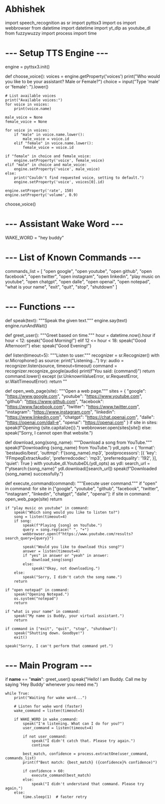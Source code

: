 # Abhishek
import speech_recognition as sr
import pyttsx3
import os
import webbrowser
from datetime import datetime
import yt_dlp as youtube_dl
from fuzzywuzzy import process
import time

# --- Setup TTS Engine ---
engine = pyttsx3.init()

def choose_voice():
    voices = engine.getProperty('voices')
    print("Who would you like to be your assistant? Male or Female?")
    choice = input("Type 'male' or 'female': ").lower()

    # List available voices
    print("Available voices:")
    for voice in voices:
        print(voice.name)

    male_voice = None
    female_voice = None
    
    for voice in voices:
        if "male" in voice.name.lower():
            male_voice = voice.id
        elif "female" in voice.name.lower():
            female_voice = voice.id

    if "female" in choice and female_voice:
        engine.setProperty('voice', female_voice)
    elif "male" in choice and male_voice:
        engine.setProperty('voice', male_voice)
    else:
        print("Couldn't find requested voice, setting to default.")
        engine.setProperty('voice', voices[0].id)

    engine.setProperty('rate', 150)
    engine.setProperty('volume', 0.9)

choose_voice()

# --- Assistant Wake Word ---
WAKE_WORD = "hey buddy"

# --- List of Known Commands ---
commands_list = [
    "open google", "open youtube", "open github", "open facebook",
    "open twitter", "open instagram", "open linkedin", "play music on youtube",
    "open chatgpt", "open dalle", "open openai", "open notepad",
    "what is your name", "exit", "quit", "stop", "shutdown"
]

# --- Functions ---

def speak(text):
    """Speak the given text."""
    engine.say(text)
    engine.runAndWait()

def greet_user():
    """Greet based on time."""
    hour = datetime.now().hour
    if hour < 12:
        speak("Good Morning!")
    elif 12 <= hour < 18:
        speak("Good Afternoon!")
    else:
        speak("Good Evening!")

def listen(timeout=5):
    """Listen to user."""
    recognizer = sr.Recognizer()
    with sr.Microphone() as source:
        print("Listening...")
        try:
            audio = recognizer.listen(source, timeout=timeout)
            command = recognizer.recognize_google(audio)
            print(f"You said: {command}")
            return command.lower()
        except (sr.UnknownValueError, sr.RequestError, sr.WaitTimeoutError):
            return ""

def open_web_page(site):
    """Open a web page."""
    sites = {
        "google": "https://www.google.com",
        "youtube": "https://www.youtube.com",
        "github": "https://www.github.com",
        "facebook": "https://www.facebook.com",
        "twitter": "https://www.twitter.com",
        "instagram": "https://www.instagram.com",
        "linkedin": "https://www.linkedin.com",
        "chatgpt": "https://chat.openai.com",
        "dalle": "https://openai.com/dall-e",
        "openai": "https://openai.com"
    }
    if site in sites:
        speak(f"Opening {site.capitalize()}.")
        webbrowser.open(sites[site])
    else:
        speak("Sorry, I cannot open that website.")

def download_song(song_name):
    """Download a song from YouTube."""
    speak(f"Downloading {song_name} from YouTube.")
    ydl_opts = {
        'format': 'bestaudio/best',
        'outtmpl': f'{song_name}.mp3',
        'postprocessors': [{
            'key': 'FFmpegExtractAudio',
            'preferredcodec': 'mp3',
            'preferredquality': '192',
        }],
        'quiet': True
    }
    with youtube_dl.YoutubeDL(ydl_opts) as ydl:
        search_url = f"ytsearch:{song_name}"
        ydl.download([search_url])
    speak(f"Downloaded {song_name} successfully.")

def execute_command(command):
    """Execute user command."""
    if "open" in command:
        for site in ["google", "youtube", "github", "facebook", "twitter", "instagram", "linkedin", "chatgpt", "dalle", "openai"]:
            if site in command:
                open_web_page(site)
                return

    if "play music on youtube" in command:
        speak("Which song would you like to listen to?")
        song = listen(timeout=4)
        if song:
            speak(f"Playing {song} on YouTube.")
            query = song.replace(" ", "+")
            webbrowser.open(f"https://www.youtube.com/results?search_query={query}")

            speak("Would you like to download this song?")
            answer = listen(timeout=4)
            if "yes" in answer or "yeah" in answer:
                download_song(song)
            else:
                speak("Okay, not downloading.")
        else:
            speak("Sorry, I didn't catch the song name.")
        return

    if "open notepad" in command:
        speak("Opening Notepad.")
        os.system("notepad")
        return

    if "what is your name" in command:
        speak("My name is Buddy, your virtual assistant.")
        return

    if command in ["exit", "quit", "stop", "shutdown"]:
        speak("Shutting down. Goodbye!")
        exit()

    speak("Sorry, I can't perform that command yet.")

# --- Main Program ---
if __name__ == "__main__":
    greet_user()
    speak("Hello! I am Buddy. Call me by saying 'Hey Buddy' whenever you need me.")

    while True:
        print("Waiting for wake word...")

        # Listen for wake word (faster)
        wake_command = listen(timeout=5)

        if WAKE_WORD in wake_command:
            speak("I'm listening. What can I do for you?")
            user_command = listen(timeout=4)

            if not user_command:
                speak("I didn't catch that. Please try again.")
                continue

            best_match, confidence = process.extractOne(user_command, commands_list)
            print(f"Best match: {best_match} ({confidence}% confidence)")

            if confidence > 60:
                execute_command(best_match)
            else:
                speak("I didn't understand that command. Please try again.")
        else:
            time.sleep(1)  # faster retry
